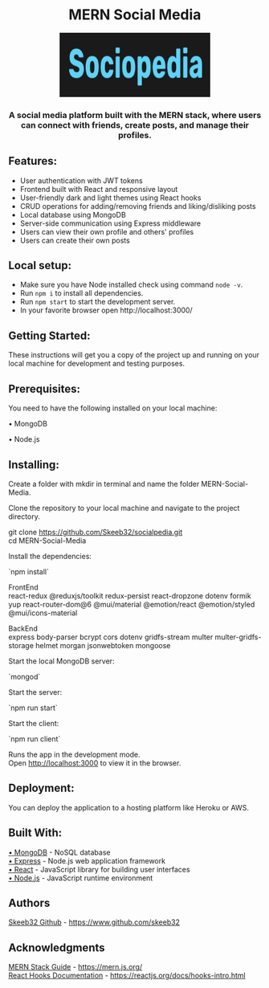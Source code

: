 <h1 align="center">MERN Social Media</h1>
<p align="center">
  <img  alt=“Sociopedia height="128px" width="300px" src="https://github.com/Skeeb32/socialpedia/blob/master/Screenshot%202023-02-07%20at%206.04.09%20PM.png?raw=true">
</p>

<h3 align="center">A social media platform built with the MERN stack, where users can connect with friends, create posts, and manage their profiles.</h3>


## Features:
- User authentication with JWT tokens
- Frontend built with React and responsive layout
- User-friendly dark and light themes using React hooks
- CRUD operations for adding/removing friends and liking/disliking posts 
- Local database using MongoDB
- Server-side communication using Express middleware
- Users can view their own profile and others' profiles
- Users can create their own posts

## Local setup:
- Make sure you have Node installed check using command `node -v`.
- Run `npm i` to install all dependencies.
- Run `npm start` to start the development server.
- In your favorite browser open http://localhost:3000/

## Getting Started:
<p>These instructions will get you a copy of the project up and running on your local machine for development and testing purposes.</p>

## Prerequisites:
<p>You need to have the following installed on your local machine:</p>
<p class="bold" align="left">• MongoDB</p>
<p class="bold"> • Node.js</p>

## Installing:
<p>Create a folder with mkdir in terminal and name the folder MERN-Social-Media.</p>
<p>Clone the repository to your local machine and navigate to the project directory.</p>

<span class="emphasized">git clone https://github.com/Skeeb32/socialpedia.git</span></br>
<span class="emphasized">cd MERN-Social-Media</p></span>
</p>


<p>Install the dependencies:</p>
`npm install`
<p> FrontEnd </br>
react-redux @reduxjs/toolkit redux-persist react-dropzone dotenv formik yup react-router-dom@6 @mui/material @emotion/react @emotion/styled @mui/icons-material</p>

<p> BackEnd </br>
express body-parser bcrypt cors dotenv gridfs-stream multer multer-gridfs-storage helmet morgan jsonwebtoken mongoose </p>

<p>Start the local MongoDB server:</p>
`mongod`

<p>Start the server:</p>
`npm run start`

<p>Start the client:</p>
`npm run client`

Runs the app in the development mode.<br />
Open [http://localhost:3000](http://localhost:3000) to view it in the browser.

## Deployment:
<p>You can deploy the application to a hosting platform like Heroku or AWS.</p>

## Built With:
<a href=“https://www.mongodb.com/“ target=“_new”>• MongoDB</a> - NoSQL database </br> 
<a href=“https://www.mongodb.com/“ target=“_new”>• Express</a> - Node.js web application framework </br> 
<a href=“https://www.mongodb.com/“ target=“_new”>• React</a> - JavaScript library for building user interfaces </br> 
<a href=“https://www.mongodb.com/“ target=“_new”>• Node.js</a> - JavaScript runtime environment </br> 

## Authors
<a href=“https://www.github.com/skeeb32“ target=“_new”>Skeeb32 Github</a> - https://www.github.com/skeeb32

## Acknowledgments
<a href=“https://mern.js.org/“ target=“_new”>MERN Stack Guide</a> - https://mern.js.org/ </br> 
<a href=“https://reactjs.org/docs/hooks-intro.html“ target=“_new”>React Hooks Documentation</a> - https://reactjs.org/docs/hooks-intro.html

